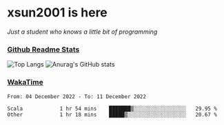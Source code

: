 # xsun2001 is here

*Just a student who knows a little bit of programming*

### [Github Readme Stats](https://github.com/anuraghazra/github-readme-stats)

![Top Langs](https://github-readme-stats.vercel.app/api/top-langs/?username=xsun2001&layout=compact&theme=radical) ![Anurag's GitHub stats](https://github-readme-stats.vercel.app/api?username=xsun2001&show_icons=true&theme=radical)

### [WakaTime](https://wakatime.com)

<!--START_SECTION:waka-->

```text
From: 04 December 2022 - To: 11 December 2022

Scala            1 hr 54 mins    ███████▒░░░░░░░░░░░░░░░░░   29.95 %
Other            1 hr 18 mins    █████▒░░░░░░░░░░░░░░░░░░░   20.67 %
```

<!--END_SECTION:waka-->
